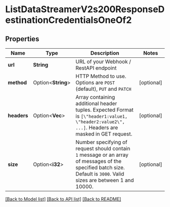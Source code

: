 # ListDataStreamerV2s200ResponseDestinationCredentialsOneOf2

## Properties

Name | Type | Description | Notes
------------ | ------------- | ------------- | -------------
**url** | **String** | URL of your Webhook / RestAPI endpoint | 
**method** | Option<**String**> | HTTP Method to use. Options are `POST` (default), `PUT` and `PATCH` | [optional]
**headers** | Option<**Vec<String>**> | Array containing additional header tuples. Expected Format is `[\"header1:value1, \"header2:value2\", ...]`. Headers are masked in GET request. | [optional]
**size** | Option<**i32**> | Number specifying of request should contain `1` message or an array of messages of the specified batch size. Default is `3000`. Valid sizes are between 1 and 10000. | [optional]

[[Back to Model list]](../README.md#documentation-for-models) [[Back to API list]](../README.md#documentation-for-api-endpoints) [[Back to README]](../README.md)


